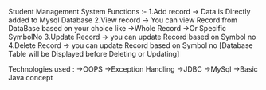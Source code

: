Student Management System
Functions :-
1.Add record 
 -> Data is Directly added to Mysql Database
2.View record
 -> You can view Record from DataBase based on your choice like 
    ->Whole Record
    ->Or Specific SymbolNo
3.Update Record
 -> you can update Record based on Symbol no
4.Delete Record 
 -> you can update Record based on Symbol no
[Database Table will be Displayed before Deleting or Updating]

Technologies used :
->OOPS 
->Exception Handling
->JDBC
->MySql
->Basic Java concept
